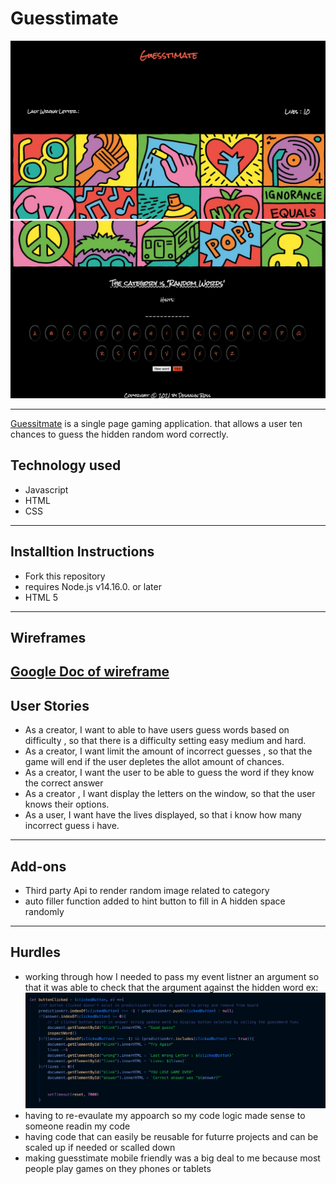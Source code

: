 # Guesstimate
![image of Guesstimate](images/part1ofimg.png)
![image of Guesstimate](images/part2ofimg.png)

---

[Guessitmate](https://dross3121.github.io/Ross-Guesstimate/) is a single page gaming application. that allows a user ten chances to guess the hidden random word correctly. 



## Technology used
- Javascript
- HTML
- CSS
---
## Installtion Instructions
- Fork this repository
- requires Node.js v14.16.0. or later
- HTML 5 

---

## Wireframes
[Google Doc of wireframe](https://docs.google.com/document/d/1sDWWR4G57eXfvCDN2fk3K1ZAthn2AzUCIkTu5LJbSKU/edit?usp=sharing)
---
## User Stories
- As a creator, I want to able to have users guess words based on difficulty , so that there is a difficulty setting easy medium and hard.
- As a creator, I want limit the amount of incorrect guesses , so that the game will end if the user depletes the allot amount of chances.
- As a creator, I want the user to be able to guess the word if they know the correct answer
- As a creator , I want display the letters on the window, so that the user knows their options.
- As a user, I want have the lives displayed, so that i know how many incorrect guess i have.

---

## Add-ons
- Third party Api to render random image related to category
- auto filler function added to hint button to fill in A hidden space randomly 

---
## Hurdles
- working through how I needed to pass my event listner an argument so that it was able to check that the argument against the hidden word ex:
![image of Guesstimate](images/codesnippet.png)
- having to re-evaulate my appoarch so my code logic made sense to someone readin my code
- having code that can easily be reusable for futurre projects and can be scaled up if needed or scalled down
- making guesstimate mobile friendly was a big deal to me because most people play games on they phones or tablets
